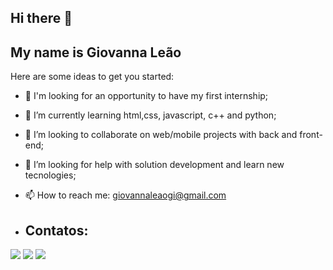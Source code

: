 ## Hi there 👋
## My name is Giovanna Leão

Here are some ideas to get you started:

- 🔭 I'm looking for an opportunity to have my first internship;
- 🌱 I’m currently learning html,css, javascript, c++ and python;
- 👯 I’m looking to collaborate on web/mobile projects with back and front-end;
- 🤔 I’m looking for help with solution development and learn new tecnologies;
- 📫 How to reach me: giovannaleaogi@gmail.com

- ## Contatos:

<div>
<a href="https://www.instagram.com/gigi_l.q/" target="_blank"><img loading="lazy" src="https://img.shields.io/badge/-Instagram-%23E4405F?style=for-the-badge&logo=instagram&logoColor=white" target="_blank"></a>
<a href = "giovannaleaogi@gmail.com"><img loading="lazy" src="https://img.shields.io/badge/Gmail-D14836?style=for-the-badge&logo=gmail&logoColor=white" target="_blank"></a>
<a href="https://www.linkedin.com/in/giovanna-le%C3%A3o-8a1163234/" target="_blank"><img loading="lazy" src="https://img.shields.io/badge/-LinkedIn-%230077B5?style=for-the-badge&logo=linkedin&logoColor=white" target="_blank"></a>   
</div>

